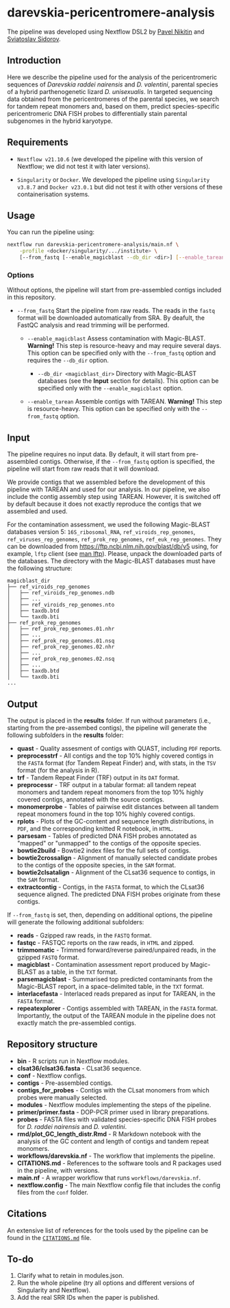 # darevskia-pericentromere-analysis

The pipeline was developed using Nextflow DSL2 by [Pavel Nikitin](https://github.com/nikitin-p) and [Sviatoslav Sidorov](https://github.com/sidorov-si).

## Introduction

Here we describe the pipeline used for the analysis of the pericentromeric sequences of _Darevskia raddei nairensis_ and _D. valentini_, parental species of a hybrid parthenogenetic lizard _D. unisexualis_. In targeted sequencing data obtained from the pericentromeres of the parental species, we search for tandem repeat monomers and, based on them, predict species-specific pericentromeric DNA FISH probes to differentially stain parental subgenomes in the hybrid karyotype.

## Requirements

* `Nextflow v21.10.6` (we developed the pipeline with this version of Nextflow; we did not test it with later versions).

* `Singularity` or `Docker`. We developed the pipeline using `Singularity v3.8.7` and `Docker v23.0.1` but did not test it with other versions of these containerisation systems.

## Usage

You can run the pipeline using:

```bash
nextflow run darevskia-pericentromere-analysis/main.nf \
    -profile <docker/singularity/.../institute> \
    [--from_fastq [--enable_magicblast --db_dir <dir>] [--enable_tarean]]
```

### Options
Without options, the pipeline will start from pre-assembled contigs included in this repository.

* `--from_fastq` Start the pipeline from raw reads. The reads in the `fastq` format will be downloaded automatically from SRA. By deafult, the FastQC analysis and read trimming will be performed.

    * `--enable_magicblast` Assess contamination with Magic-BLAST. **Warning!** This step is resource-heavy and may require several days. This option can be specified only with the `--from_fastq` option and requires the `--db_dir` option.

        * `--db_dir <magicblast_dir>` Directory with Magic-BLAST databases (see the **Input** section for details). This option can be specified only with the `--enable_magicblast` option.

    * `--enable_tarean` Assemble contigs with TAREAN. **Warning!** This step is resource-heavy. This option can be specified only with the `--from_fastq` option.

## Input

The pipeline requires no input data. By default, it will start from pre-assembled contigs. Otherwise, if the `--from_fastq` option is specified, the pipeline will start from raw reads that it will download.

We provide contigs that we assembled before the development of this pipeline with TAREAN and used for our analysis. In our pipeline, we also include the contig assembly step using TAREAN. However, it is switched off by default because it does not exactly reproduce the contigs that we assembled and used.

For the contamination assessment, we used the following Magic-BLAST databases version 5: `16S_ribosomal_RNA`, `ref_viroids_rep_genomes`, `ref_viruses_rep_genomes`, `ref_prok_rep_genomes`, `ref_euk_rep_genomes`. They can be downloaded from https://ftp.ncbi.nlm.nih.gov/blast/db/v5 using, for example, `lftp` client (see [man lftp](https://linux.die.net/man/1/lftp)). Please, unpack the downloaded parts of the databases. The directory with the Magic-BLAST databases must have the following structure:

```
magicblast_dir
├── ref_viroids_rep_genomes
│   ├── ref_viroids_rep_genomes.ndb
│   ├── ...
│   ├── ref_viroids_rep_genomes.nto
│   ├── taxdb.btd
│   └── taxdb.bti
├── ref_prok_rep_genomes
│   ├── ref_prok_rep_genomes.01.nhr
│   ├── ...
│   ├── ref_prok_rep_genomes.01.nsq
│   ├── ref_prok_rep_genomes.02.nhr
│   ├── ...
│   ├── ref_prok_rep_genomes.02.nsq
│   ├── ...
│   ├── taxdb.btd
│   └── taxdb.bti
...
```

## Output

The output is placed in the **results** folder. If run without parameters (i.e., starting from the pre-assembed contigs), the pipeline will generate the following subfolders in the **results** folder:

* **quast** - Quality assesment of contigs with QUAST, including `PDF` reports.
* **preprocesstrf** - All contigs and the top 10% highly covered contigs in the `FASTA` format (for Tandem Repeat Finder) and, with stats, in the `TSV` format (for the analysis in R).
* **trf** - Tandem Repeat Finder (TRF) output in its `DAT` format.
* **preprocessr** - TRF output in a tabular format: all tandem repeat monomers and tandem repeat monomers from the top 10% highly covered contigs, annotated with the source contigs.
* **monomerprobe** - Tables of pairwise edit distances between all tandem repeat monomers found in the top 10% highly covered contigs.
* **rplots** - Plots of the GC-content and sequence length distributions, in `PDF`, and the corresponding knitted R notebook, in `HTML`.
* **parsesam** - Tables of predicted DNA FISH probes annotated as "mapped" or "unmapped" to the contigs of the opposite species.
* **bowtie2build** - Bowtie2 index files for the full sets of contigs.
* **bowtie2crossalign** - Alignment of manually selected candidate probes to the contigs of the opposite species, in the `SAM` format.
* **bowtie2clsatalign** - Alignment of the CLsat36 sequence to contigs, in the `SAM` format.
* **extractcontig** - Contigs, in the `FASTA` format, to which the CLsat36 sequence aligned. The predicted DNA FISH probes originate from these contigs.

If `--from_fastq` is set, then, depending on additional options, the pipeline will generate the following additional subfolders:

* **reads** - Gzipped raw reads, in the `FASTQ` format.
* **fastqc** - FASTQC reports on the raw reads, in `HTML` and zipped.
* **trimmomatic** - Trimmed forward/reverse paired/unpaired reads, in the gzipped `FASTQ` format.
* **magicblast** - Contamination assessment report produced by Magic-BLAST as a table, in the `TXT` format.
* **parsemagicblast** - Summarised top predicted contaminants from the Magic-BLAST report, in a space-delimited table, in the `TXT` format.
* **interlacefasta** - Interlaced reads prepared as input for TAREAN, in the `FASTA` format.
* **repeatexplorer** - Contigs assembled with TAREAN, in the `FASTA` format. Importantly, the output of the TAREAN module in the pipeline does not exactly match the pre-assembled contigs.

## Repository structure

* **bin** - R scripts run in Nextflow modules.
* **clsat36/clsat36.fasta** - CLsat36 sequence.
* **conf** - Nextflow configs.
* **contigs** - Pre-assembled contigs.
* **contigs_for_probes** - Contigs with the CLsat monomers from which probes were manually selected.
* **modules** - Nextflow modules implementing the steps of the pipeline.
* **primer/primer.fasta** - DOP-PCR primer used in library preparations.
* **probes** - FASTA files with validated species-specific DNA FISH probes for _D. raddei nairensis_ and _D. valentini_.
* **rmd/plot_GC_length_distr.Rmd** - R Markdown notebook with the analysis of the GC content and length of contigs and tandem repeat monomers.
* **workflows/darevskia.nf** - The workflow that implements the pipeline.
* **CITATIONS.md** - References to the software tools and R packages used in the pipeline, with versions.
* **main.nf** - A wrapper workflow that runs `workflows/darevskia.nf`.
* **nextflow.config** - The main Nextflow config file that includes the config files from the `conf` folder.

## Citations

An extensive list of references for the tools used by the pipeline can be found in the [`CITATIONS.md`](CITATIONS.md) file.

## To-do

1. Clarify what to retain in modules.json.
2. Run the whole pipeline (try all options and different versions of Singularity and Nextflow).
3. Add the real SRR IDs when the paper is published.
